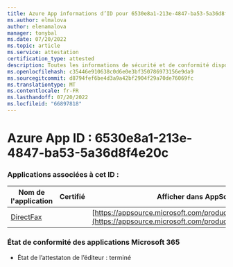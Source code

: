 ```yaml
---
title: Azure App informations d’ID pour 6530e8a1-213e-4847-ba53-5a36d8f4e20c
ms.author: elmalova
author: elenamalova
manager: tonybal
ms.date: 07/20/2022
ms.topic: article
ms.service: attestation
certification_type: attested
description: Toutes les informations de sécurité et de conformité disponibles pour 6530e8a1-213e-4847-ba53-5a36d8f4e20c.
ms.openlocfilehash: c35446e910638c0d6e0e3bf350786973156e9da9
ms.sourcegitcommit: d8794fef6be4d3a9a42bf2904f29a70de76069fc
ms.translationtype: MT
ms.contentlocale: fr-FR
ms.lasthandoff: 07/20/2022
ms.locfileid: "66897818"
---
```

# <a name="azure-app-id-6530e8a1-213e-4847-ba53-5a36d8f4e20c"></a>Azure App ID : 6530e8a1-213e-4847-ba53-5a36d8f4e20c


### <a name="apps-associated-with-this-id"></a>Applications associées à cet ID :
| **Nom de l'application** | **Certifié** | **Afficher dans AppSource** |
|--------------|---------------|-----------------------|
| [DirectFax](../forward/WA200002054.md) |  | [https://appsource.microsoft.com/product/office/WA200002054](https://appsource.microsoft.com/product/office/WA200002054) |

### <a name="microsoft-365-app-compliance-status"></a>État de conformité des applications Microsoft 365
- État de l’attestaton de l’éditeur : terminé
